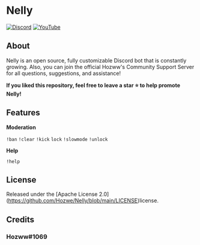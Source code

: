 # Nelly
 
 [![Discord](https://img.shields.io/discord/792957761494712360.svg?label=&logo=discord&logoColor=ffffff&color=7389D8&labelColor=6A7EC2)](https://discord.gg/qrJU8amZFz)
[![YouTube](https://img.shields.io/badge/Video-YouTube-red)](https://www.youtube.com/channel/UCoeP9FXbTZ6h-szYe12hFJw)

</div>


## About

Nelly is an open source, fully customizable Discord bot that is constantly growing. Also, you can join the official Hozww's Community Support Server for all questions, suggestions, and assistance! 


**If you liked this repository, feel free to leave a star ⭐ to help promote Nelly!**


## Features

**Moderation**  

`!ban`  `!clear`  `!kick`  `lock`  `!slowmode`  `!unlock`

**Help**

`!help`


## License

Released under the [Apache License 2.0] (https://github.com/Hozwe/Nelly/blob/main/LICENSE)license.


## Credits


### Hozww#1069 

